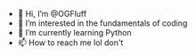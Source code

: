 - 👋 Hi, I’m @OGFluff
- 👀 I’m interested in the fundamentals of coding
- 🌱 I’m currently learning Python
- 📫 How to reach me lol don't

<!---
OGFluff/OGFluff is a ✨ special ✨ repository because its `README.md` (this file) appears on your GitHub profile.
You can click the Preview link to take a look at your changes.
--->
